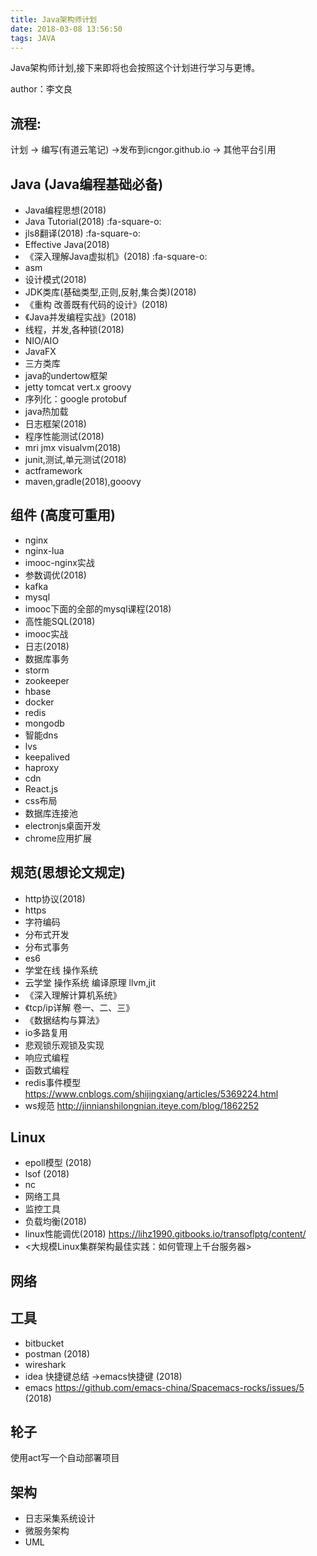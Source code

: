 ```yaml
---
title: Java架构师计划
date: 2018-03-08 13:56:50
tags: JAVA
---
```


Java架构师计划,接下来即将也会按照这个计划进行学习与更博。

author：李文良
<!-- more -->

## 流程:
计划 -> 编写(有道云笔记) ->发布到icngor.github.io -> 其他平台引用


## Java (Java编程基础必备)
- Java编程思想(2018)
- Java Tutorial(2018) :fa-square-o: 
- jls8翻译(2018) :fa-square-o: 
- Effective Java(2018)
- 《深入理解Java虚拟机》(2018) :fa-square-o: 
- asm
- 设计模式(2018)
- JDK类库(基础类型,正则,反射,集合类)(2018)
- 《重构 改善既有代码的设计》(2018)
- 《Java并发编程实战》(2018)
- 线程，并发,各种锁(2018)
- NIO/AIO
- JavaFX
- 三方类库
- java的undertow框架
- jetty tomcat vert.x groovy
- 序列化：google protobuf
- java热加载
- 日志框架(2018)
- 程序性能测试(2018)
- mri jmx visualvm(2018)
- junit,测试,单元测试(2018)
- actframework
- maven,gradle(2018),gooovy

## 组件 (高度可重用)
- nginx 
 - nginx-lua
 - imooc-nginx实战 
 - 参数调优(2018)
- kafka
- mysql
 - imooc下面的全部的mysql课程(2018)
 - 高性能SQL(2018)
 - imooc实战
 - 日志(2018)
 - 数据库事务
- storm
- zookeeper
- hbase
- docker
- redis
- mongodb
- 智能dns
- lvs
- keepalived
- haproxy
- cdn
- React.js
- css布局
- 数据库连接池
- electronjs桌面开发
- chrome应用扩展


## 规范(思想论文规定)
- http协议(2018)
- https
- 字符编码
- 分布式开发
- 分布式事务
- es6
- 学堂在线 操作系统
- 云学堂 操作系统 编译原理 llvm,jit
- 《深入理解计算机系统》
- 《tcp/ip详解 卷一、二、三》
- 《数据结构与算法》
- io多路复用
- 悲观锁乐观锁及实现 
- 响应式编程
- 函数式编程
- redis事件模型 https://www.cnblogs.com/shijingxiang/articles/5369224.html
- ws规范 http://jinnianshilongnian.iteye.com/blog/1862252



## Linux
- epoll模型 (2018)
- lsof (2018)
- nc
- 网络工具
- 监控工具
- 负载均衡(2018)
- linux性能调优(2018) https://lihz1990.gitbooks.io/transoflptg/content/
- <大规模Linux集群架构最佳实践：如何管理上千台服务器>

## 网络

## 工具
- bitbucket
- postman (2018)
- wireshark
- idea 快捷键总结 ->emacs快捷键 (2018)
- emacs https://github.com/emacs-china/Spacemacs-rocks/issues/5 (2018)

## 轮子
使用act写一个自动部署项目

## 架构
- 日志采集系统设计
- 微服务架构
- UML